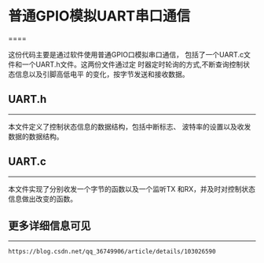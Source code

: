 # 普通GPIO模拟UART串口通信
====

这份代码主要是通过软件使用普通GPIO口模拟串口通信，
包括了一个UART.c文件和一个UART.h文件。这两份文件通过定
时器定时轮询的方式,不断查询控制状态信息以及引脚高低电平
的变化，按字节发送和接收数据。

## UART.h
---
本文件定义了控制状态信息的数据结构，包括中断标志、
波特率的设置以及收发数据的数据结构。

## UART.c
---
本文件实现了分别收发一个字节的函数以及一个监听TX
和RX，并及时对控制状态信息做出改变的函数。

## 更多详细信息可见
---
	https://blog.csdn.net/qq_36749906/article/details/103026590